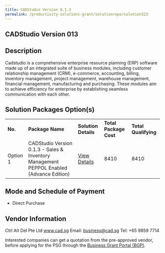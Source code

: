 ```yaml
---
title: CADStudio Version 0.1.3
permalink: /productivity-solutions-grant/solutionrepo/solution323
---
```


## CADStudio Version 013

## Description

Cadstudio is a comprehensive enterprise resource planning (ERP) software made up of an integrated suite of business modules, including customer relationship management (CRM), e-commerce, accounting, billing, inventory management, project management, warehouse management, financial management, manufacturing and purchasing. These modules aim to achieve efficiency for enterprise by establishing seamless communication with each other.

## Solution Packages Option(s)

<table>
<tr>
<td><b>No.</b></td>
<td><b>Package Name</b></td>
<td><b>Solution Details</b></td>
<td><b>Total Package Cost</b></td>
<td><b>Total Qualifying</b></td>
</tr>
<tr>
<td>Option 1</td>
<td>CADStudio Version 0.1.3 - Sales & Inventory Management PEPPOL Enabled (Advance Edition)</td>
<td><a href='https://www.gobusiness.gov.sg/images/psg/Ctrl_Alt_Del_20200158_Annex_3_20200625145455_Part_2.pdf'>View Details</a></td>
<td>8410</td>
<td>8410</td>
</tr>
</table>

## Mode and Schedule of Payment

 - Direct Purchase

## Vendor Information

 Ctrl Alt Del Pte Ltd
www.cad.sg
Email: business@cad.sg
Tel: +65 9859 7714

Interested companies can get a quotation from the pre-approved vendor, before applying for the PSG through the <a href='https://www.businessgrants.gov.sg/'>Business Grant Portal (BGP)</a>.

<script src="/jquery/resize-tables.js"></script>
